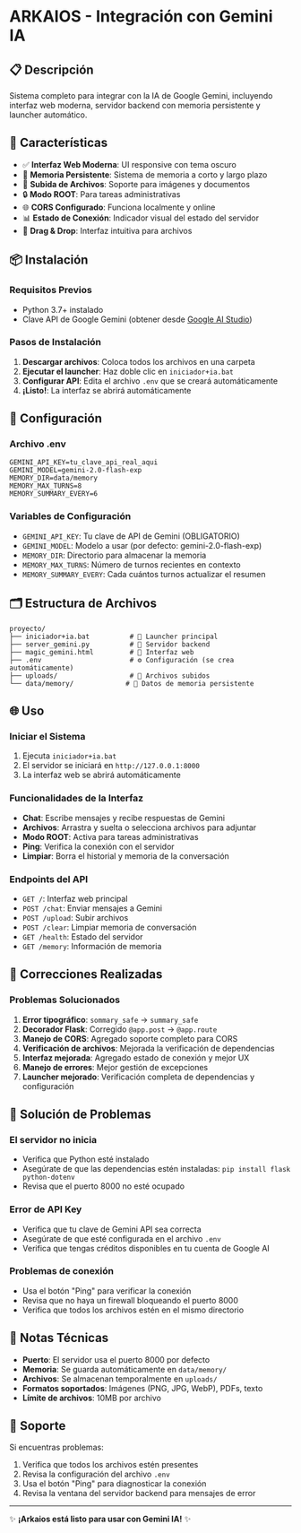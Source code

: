 # ARKAIOS - Integración con Gemini IA

## 📋 Descripción

Sistema completo para integrar con la IA de Google Gemini, incluyendo interfaz web moderna, servidor backend con memoria persistente y launcher automático.

## 🚀 Características

- ✅ **Interfaz Web Moderna**: UI responsive con tema oscuro
- 🧠 **Memoria Persistente**: Sistema de memoria a corto y largo plazo
- 📁 **Subida de Archivos**: Soporte para imágenes y documentos
- 🔒 **Modo ROOT**: Para tareas administrativas
- 🌐 **CORS Configurado**: Funciona localmente y online
- 📊 **Estado de Conexión**: Indicador visual del estado del servidor
- 🎨 **Drag & Drop**: Interfaz intuitiva para archivos

## 📦 Instalación

### Requisitos Previos
- Python 3.7+ instalado
- Clave API de Google Gemini (obtener desde [Google AI Studio](https://makersuite.google.com/app/apikey))

### Pasos de Instalación

1. **Descargar archivos**: Coloca todos los archivos en una carpeta
2. **Ejecutar el launcher**: Haz doble clic en `iniciador+ia.bat`
3. **Configurar API**: Edita el archivo `.env` que se creará automáticamente
4. **¡Listo!**: La interfaz se abrirá automáticamente

## 🔧 Configuración

### Archivo .env
```env
GEMINI_API_KEY=tu_clave_api_real_aqui
GEMINI_MODEL=gemini-2.0-flash-exp
MEMORY_DIR=data/memory
MEMORY_MAX_TURNS=8
MEMORY_SUMMARY_EVERY=6
```

### Variables de Configuración
- `GEMINI_API_KEY`: Tu clave de API de Gemini (OBLIGATORIO)
- `GEMINI_MODEL`: Modelo a usar (por defecto: gemini-2.0-flash-exp)
- `MEMORY_DIR`: Directorio para almacenar la memoria
- `MEMORY_MAX_TURNS`: Número de turnos recientes en contexto
- `MEMORY_SUMMARY_EVERY`: Cada cuántos turnos actualizar el resumen

## 🗂️ Estructura de Archivos

```
proyecto/
├── iniciador+ia.bat          # 🚀 Launcher principal
├── server_gemini.py          # 🔧 Servidor backend
├── magic_gemini.html         # 🎨 Interfaz web
├── .env                      # ⚙️ Configuración (se crea automáticamente)
├── uploads/                  # 📁 Archivos subidos
└── data/memory/             # 🧠 Datos de memoria persistente
```

## 🌐 Uso

### Iniciar el Sistema
1. Ejecuta `iniciador+ia.bat`
2. El servidor se iniciará en `http://127.0.0.1:8000`
3. La interfaz web se abrirá automáticamente

### Funcionalidades de la Interfaz
- **Chat**: Escribe mensajes y recibe respuestas de Gemini
- **Archivos**: Arrastra y suelta o selecciona archivos para adjuntar
- **Modo ROOT**: Activa para tareas administrativas
- **Ping**: Verifica la conexión con el servidor
- **Limpiar**: Borra el historial y memoria de la conversación

### Endpoints del API
- `GET /`: Interfaz web principal
- `POST /chat`: Enviar mensajes a Gemini
- `POST /upload`: Subir archivos
- `POST /clear`: Limpiar memoria de conversación
- `GET /health`: Estado del servidor
- `GET /memory`: Información de memoria

## 🔧 Correcciones Realizadas

### Problemas Solucionados
1. **Error tipográfico**: `sommary_safe` → `summary_safe`
2. **Decorador Flask**: Corregido `@app.post` → `@app.route`
3. **Manejo de CORS**: Agregado soporte completo para CORS
4. **Verificación de archivos**: Mejorada la verificación de dependencias
5. **Interfaz mejorada**: Agregado estado de conexión y mejor UX
6. **Manejo de errores**: Mejor gestión de excepciones
7. **Launcher mejorado**: Verificación completa de dependencias y configuración

## 🐛 Solución de Problemas

### El servidor no inicia
- Verifica que Python esté instalado
- Asegúrate de que las dependencias estén instaladas: `pip install flask python-dotenv`
- Revisa que el puerto 8000 no esté ocupado

### Error de API Key
- Verifica que tu clave de Gemini API sea correcta
- Asegúrate de que esté configurada en el archivo `.env`
- Verifica que tengas créditos disponibles en tu cuenta de Google AI

### Problemas de conexión
- Usa el botón "Ping" para verificar la conexión
- Revisa que no haya un firewall bloqueando el puerto 8000
- Verifica que todos los archivos estén en el mismo directorio

## 📝 Notas Técnicas

- **Puerto**: El servidor usa el puerto 8000 por defecto
- **Memoria**: Se guarda automáticamente en `data/memory/`
- **Archivos**: Se almacenan temporalmente en `uploads/`
- **Formatos soportados**: Imágenes (PNG, JPG, WebP), PDFs, texto
- **Límite de archivos**: 10MB por archivo

## 🤝 Soporte

Si encuentras problemas:
1. Verifica que todos los archivos estén presentes
2. Revisa la configuración del archivo `.env`
3. Usa el botón "Ping" para diagnosticar la conexión
4. Revisa la ventana del servidor backend para mensajes de error

---

✨ **¡Arkaios está listo para usar con Gemini IA!** ✨